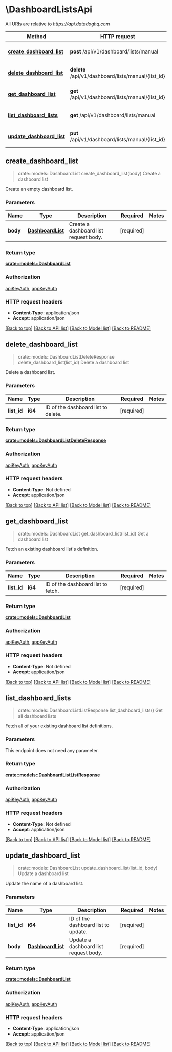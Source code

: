 # \DashboardListsApi

All URIs are relative to *https://api.datadoghq.com*

Method | HTTP request | Description
------------- | ------------- | -------------
[**create_dashboard_list**](DashboardListsApi.md#create_dashboard_list) | **post** /api/v1/dashboard/lists/manual | Create a dashboard list
[**delete_dashboard_list**](DashboardListsApi.md#delete_dashboard_list) | **delete** /api/v1/dashboard/lists/manual/{list_id} | Delete a dashboard list
[**get_dashboard_list**](DashboardListsApi.md#get_dashboard_list) | **get** /api/v1/dashboard/lists/manual/{list_id} | Get a dashboard list
[**list_dashboard_lists**](DashboardListsApi.md#list_dashboard_lists) | **get** /api/v1/dashboard/lists/manual | Get all dashboard lists
[**update_dashboard_list**](DashboardListsApi.md#update_dashboard_list) | **put** /api/v1/dashboard/lists/manual/{list_id} | Update a dashboard list



## create_dashboard_list

> crate::models::DashboardList create_dashboard_list(body)
Create a dashboard list

Create an empty dashboard list.

### Parameters


Name | Type | Description  | Required | Notes
------------- | ------------- | ------------- | ------------- | -------------
**body** | [**DashboardList**](DashboardList.md) | Create a dashboard list request body. | [required] |

### Return type

[**crate::models::DashboardList**](DashboardList.md)

### Authorization

[apiKeyAuth](../README.md#apiKeyAuth), [appKeyAuth](../README.md#appKeyAuth)

### HTTP request headers

- **Content-Type**: application/json
- **Accept**: application/json

[[Back to top]](#) [[Back to API list]](../README.md#documentation-for-api-endpoints) [[Back to Model list]](../README.md#documentation-for-models) [[Back to README]](../README.md)


## delete_dashboard_list

> crate::models::DashboardListDeleteResponse delete_dashboard_list(list_id)
Delete a dashboard list

Delete a dashboard list.

### Parameters


Name | Type | Description  | Required | Notes
------------- | ------------- | ------------- | ------------- | -------------
**list_id** | **i64** | ID of the dashboard list to delete. | [required] |

### Return type

[**crate::models::DashboardListDeleteResponse**](DashboardListDeleteResponse.md)

### Authorization

[apiKeyAuth](../README.md#apiKeyAuth), [appKeyAuth](../README.md#appKeyAuth)

### HTTP request headers

- **Content-Type**: Not defined
- **Accept**: application/json

[[Back to top]](#) [[Back to API list]](../README.md#documentation-for-api-endpoints) [[Back to Model list]](../README.md#documentation-for-models) [[Back to README]](../README.md)


## get_dashboard_list

> crate::models::DashboardList get_dashboard_list(list_id)
Get a dashboard list

Fetch an existing dashboard list's definition.

### Parameters


Name | Type | Description  | Required | Notes
------------- | ------------- | ------------- | ------------- | -------------
**list_id** | **i64** | ID of the dashboard list to fetch. | [required] |

### Return type

[**crate::models::DashboardList**](DashboardList.md)

### Authorization

[apiKeyAuth](../README.md#apiKeyAuth), [appKeyAuth](../README.md#appKeyAuth)

### HTTP request headers

- **Content-Type**: Not defined
- **Accept**: application/json

[[Back to top]](#) [[Back to API list]](../README.md#documentation-for-api-endpoints) [[Back to Model list]](../README.md#documentation-for-models) [[Back to README]](../README.md)


## list_dashboard_lists

> crate::models::DashboardListListResponse list_dashboard_lists()
Get all dashboard lists

Fetch all of your existing dashboard list definitions.

### Parameters

This endpoint does not need any parameter.

### Return type

[**crate::models::DashboardListListResponse**](DashboardListListResponse.md)

### Authorization

[apiKeyAuth](../README.md#apiKeyAuth), [appKeyAuth](../README.md#appKeyAuth)

### HTTP request headers

- **Content-Type**: Not defined
- **Accept**: application/json

[[Back to top]](#) [[Back to API list]](../README.md#documentation-for-api-endpoints) [[Back to Model list]](../README.md#documentation-for-models) [[Back to README]](../README.md)


## update_dashboard_list

> crate::models::DashboardList update_dashboard_list(list_id, body)
Update a dashboard list

Update the name of a dashboard list.

### Parameters


Name | Type | Description  | Required | Notes
------------- | ------------- | ------------- | ------------- | -------------
**list_id** | **i64** | ID of the dashboard list to update. | [required] |
**body** | [**DashboardList**](DashboardList.md) | Update a dashboard list request body. | [required] |

### Return type

[**crate::models::DashboardList**](DashboardList.md)

### Authorization

[apiKeyAuth](../README.md#apiKeyAuth), [appKeyAuth](../README.md#appKeyAuth)

### HTTP request headers

- **Content-Type**: application/json
- **Accept**: application/json

[[Back to top]](#) [[Back to API list]](../README.md#documentation-for-api-endpoints) [[Back to Model list]](../README.md#documentation-for-models) [[Back to README]](../README.md)

